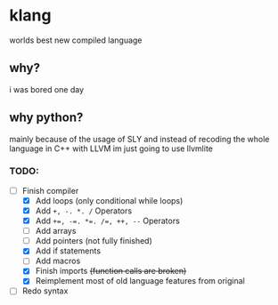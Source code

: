 # klang
worlds best new compiled language

## why?
i was bored one day

## why python?
mainly because of the usage of SLY and instead of recoding the whole language in C++ with LLVM im just going to use llvmlite

### TODO:
* [ ] Finish compiler
  * [x] Add loops (only conditional while loops)
  * [x] Add `+, -. *. /` Operators
  * [x] Add `+=, -=. *=. /=, ++, --` Operators
  * [ ] Add arrays
  * [ ] Add pointers (not fully finished)
  * [x] Add if statements
  * [ ] Add macros
  * [x] Finish imports ~~(function calls are broken)~~
  * [x] Reimplement most of old language features from original
* [ ] Redo syntax
